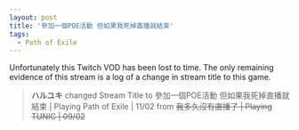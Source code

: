 ```yaml
---
layout: post
title: '參加一個POE活動 但如果我死掉直播就結束'
tags:
  - Path of Exile
---
```


Unfortunately this Twitch VOD has been lost to time. The only remaining evidence of this stream is a log of a change in
stream title to this game.

> **ハルユキ** changed Stream Title to 參加一個POE活動 但如果我死掉直播就結束 &#124; Playing Path of Exile &#124; 11/02 from ~~我多久沒有直播了 &#124; Playing TUNIC &#124; 09/02~~